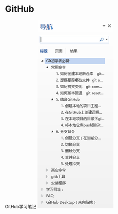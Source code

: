# GitHub
GitHub学习笔记
![内容概览](https://github.com/lanying100/GitHub/blob/master/screenshot/index.png?raw=true)
